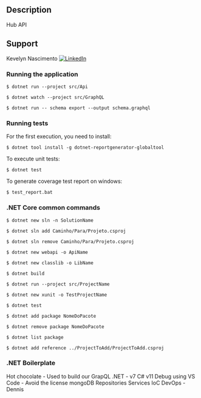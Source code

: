 ## Description

Hub API

## Support

Kevelyn Nascimento 
<a href="https://www.linkedin.com/in/kevelynnascimento" target="_blank"><img src="https://img.shields.io/badge/LinkedIn-%230077B5.svg?&style=flat-square&logo=linkedin&logoColor=white" alt="LinkedIn"></a>

### Running the application

```
$ dotnet run --project src/Api

$ dotnet watch --project src/GraphQL

$ dotnet run -- schema export --output schema.graphql
```


### Running tests

For the first execution, you need to install:
```
$ dotnet tool install -g dotnet-reportgenerator-globaltool
```

To execute unit tests:
```
$ dotnet test
```

To generate coverage test report on windows:
```
$ test_report.bat
```

### .NET Core common commands

```
$ dotnet new sln -n SolutionName

$ dotnet sln add Caminho/Para/Projeto.csproj

$ dotnet sln remove Caminho/Para/Projeto.csproj

$ dotnet new webapi -o ApiName

$ dotnet new classlib -o LibName

$ dotnet build

$ dotnet run --project src/ProjectName

$ dotnet new xunit -o TestProjectName

$ dotnet test

$ dotnet add package NomeDoPacote

$ dotnet remove package NomeDoPacote

$ dotnet list package

$ dotnet add reference ../ProjectToAdd/ProjectToAdd.csproj
```

### .NET Boilerplate

Hot chocolate - Used to build our GrapQL
.NET - v7 
C# v11
Debug using VS Code - Avoid the license
mongoDB
Repositories
Services
IoC
DevOps - Dennis



